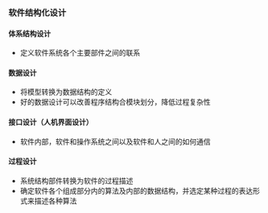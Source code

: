 ### 软件结构化设计
#### 体系结构设计
* 定义软件系统各个主要部件之间的联系
#### 数据设计
* 将模型转换为数据结构的定义
* 好的数据设计可以改善程序结构合模块划分，降低过程复杂性
#### 接口设计（人机界面设计）
 *  软件内部，软件和操作系统之间以及软件和人之间的如何通信
#### 过程设计
* 系统结构部件转换为软件的过程描述
* 确定软件各个组成部分内的算法及内部的数据结构，并选定某种过程的表达形式来描述各种算法